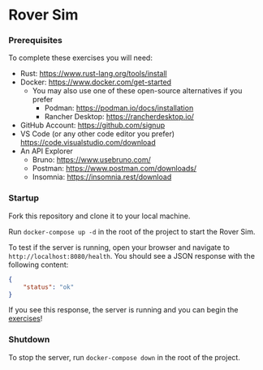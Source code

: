 # Rover Sim

### Prerequisites
To complete these exercises you will need:
- Rust: <https://www.rust-lang.org/tools/install>
- Docker: <https://www.docker.com/get-started>
    - You may also use one of these open-source alternatives if you prefer
        - Podman: <https://podman.io/docs/installation>
        - Rancher Desktop: <https://rancherdesktop.io/>
- GitHub Account: <https://github.com/signup>
- VS Code (or any other code editor you prefer) <https://code.visualstudio.com/download>
- An API Explorer
    - Bruno: <https://www.usebruno.com/>
    - Postman: <https://www.postman.com/downloads/>
    - Insomnia: <https://insomnia.rest/download>


### Startup
Fork this repository and clone it to your local machine.

Run `docker-compose up -d` in the root of the project to start the Rover Sim.

To test if the server is running, open your browser and navigate to `http://localhost:8080/health`. You should see a JSON response with the following content:
```json
{
    "status": "ok"
}
```

If you see this response, the server is running and you can begin the [exercises](./docs/exercises)!

### Shutdown
To stop the server, run `docker-compose down` in the root of the project.
